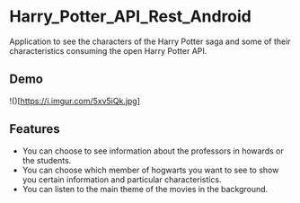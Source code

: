 # Harry_Potter_API_Rest_Android
Application to see the characters of the Harry Potter saga and some of their characteristics consuming the open Harry Potter API.

## Demo
!()[https://i.imgur.com/5xv5iQk.jpg]

## Features
* You can choose to see information about the professors in howards or the students.
* You can choose which member of hogwarts you want to see to show you certain information and particular characteristics.
* You can listen to the main theme of the movies in the background.
